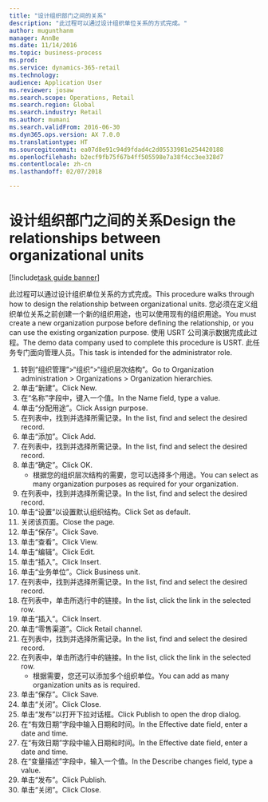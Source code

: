 ```yaml
--- 
title: "设计组织部门之间的关系"
description: "此过程可以通过设计组织单位关系的方式完成。"
author: mugunthanm
manager: AnnBe
ms.date: 11/14/2016
ms.topic: business-process
ms.prod: 
ms.service: dynamics-365-retail
ms.technology: 
audience: Application User
ms.reviewer: josaw
ms.search.scope: Operations, Retail
ms.search.region: Global
ms.search.industry: Retail
ms.author: mumani
ms.search.validFrom: 2016-06-30
ms.dyn365.ops.version: AX 7.0.0
ms.translationtype: HT
ms.sourcegitcommit: ea07d8e91c94d9fdad4c2d05533981e254420188
ms.openlocfilehash: b2ecf9fb75f67b4ff505598e7a38f4cc3ee328d7
ms.contentlocale: zh-cn
ms.lasthandoff: 02/07/2018

---
```

# <a name="design-the-relationships-between-organizational-units"></a><span data-ttu-id="62ff2-103">设计组织部门之间的关系</span><span class="sxs-lookup"><span data-stu-id="62ff2-103">Design the relationships between organizational units</span></span>

[!include[task guide banner](../includes/task-guide-banner.md)]

<span data-ttu-id="62ff2-104">此过程可以通过设计组织单位关系的方式完成。</span><span class="sxs-lookup"><span data-stu-id="62ff2-104">This procedure walks through how to design the relationship between organizational units.</span></span> <span data-ttu-id="62ff2-105">您必须在定义组织单位关系之前创建一个新的组织用途，也可以使用现有的组织用途。</span><span class="sxs-lookup"><span data-stu-id="62ff2-105">You must create a new organization purpose before defining the relationship, or you can use the existing organization purpose.</span></span> <span data-ttu-id="62ff2-106">使用 USRT 公司演示数据完成此过程。</span><span class="sxs-lookup"><span data-stu-id="62ff2-106">The demo data company used to complete this procedure is USRT.</span></span> <span data-ttu-id="62ff2-107">此任务专门面向管理人员。</span><span class="sxs-lookup"><span data-stu-id="62ff2-107">This task is intended for the administrator role.</span></span>

1. <span data-ttu-id="62ff2-108">转到“组织管理”>“组织”>“组织层次结构”。</span><span class="sxs-lookup"><span data-stu-id="62ff2-108">Go to Organization administration > Organizations > Organization hierarchies.</span></span>
2. <span data-ttu-id="62ff2-109">单击“新建”。</span><span class="sxs-lookup"><span data-stu-id="62ff2-109">Click New.</span></span>
3. <span data-ttu-id="62ff2-110">在“名称”字段中，键入一个值。</span><span class="sxs-lookup"><span data-stu-id="62ff2-110">In the Name field, type a value.</span></span>
4. <span data-ttu-id="62ff2-111">单击“分配用途”。</span><span class="sxs-lookup"><span data-stu-id="62ff2-111">Click Assign purpose.</span></span>
5. <span data-ttu-id="62ff2-112">在列表中，找到并选择所需记录。</span><span class="sxs-lookup"><span data-stu-id="62ff2-112">In the list, find and select the desired record.</span></span>
6. <span data-ttu-id="62ff2-113">单击“添加”。</span><span class="sxs-lookup"><span data-stu-id="62ff2-113">Click Add.</span></span>
7. <span data-ttu-id="62ff2-114">在列表中，找到并选择所需记录。</span><span class="sxs-lookup"><span data-stu-id="62ff2-114">In the list, find and select the desired record.</span></span>
8. <span data-ttu-id="62ff2-115">单击“确定”。</span><span class="sxs-lookup"><span data-stu-id="62ff2-115">Click OK.</span></span>
    * <span data-ttu-id="62ff2-116">根据您的组织层次结构的需要，您可以选择多个用途。</span><span class="sxs-lookup"><span data-stu-id="62ff2-116">You can select as many organization purposes as required for your organization.</span></span>  
9. <span data-ttu-id="62ff2-117">在列表中，找到并选择所需记录。</span><span class="sxs-lookup"><span data-stu-id="62ff2-117">In the list, find and select the desired record.</span></span>
10. <span data-ttu-id="62ff2-118">单击“设置”以设置默认组织结构。</span><span class="sxs-lookup"><span data-stu-id="62ff2-118">Click Set as default.</span></span>
11. <span data-ttu-id="62ff2-119">关闭该页面。</span><span class="sxs-lookup"><span data-stu-id="62ff2-119">Close the page.</span></span>
12. <span data-ttu-id="62ff2-120">单击“保存”。</span><span class="sxs-lookup"><span data-stu-id="62ff2-120">Click Save.</span></span>
13. <span data-ttu-id="62ff2-121">单击“查看”。</span><span class="sxs-lookup"><span data-stu-id="62ff2-121">Click View.</span></span>
14. <span data-ttu-id="62ff2-122">单击“编辑”。</span><span class="sxs-lookup"><span data-stu-id="62ff2-122">Click Edit.</span></span>
15. <span data-ttu-id="62ff2-123">单击“插入”。</span><span class="sxs-lookup"><span data-stu-id="62ff2-123">Click Insert.</span></span>
16. <span data-ttu-id="62ff2-124">单击“业务单位”。</span><span class="sxs-lookup"><span data-stu-id="62ff2-124">Click Business unit.</span></span>
17. <span data-ttu-id="62ff2-125">在列表中，找到并选择所需记录。</span><span class="sxs-lookup"><span data-stu-id="62ff2-125">In the list, find and select the desired record.</span></span>
18. <span data-ttu-id="62ff2-126">在列表中，单击所选行中的链接。</span><span class="sxs-lookup"><span data-stu-id="62ff2-126">In the list, click the link in the selected row.</span></span>
19. <span data-ttu-id="62ff2-127">单击“插入”。</span><span class="sxs-lookup"><span data-stu-id="62ff2-127">Click Insert.</span></span>
20. <span data-ttu-id="62ff2-128">单击“零售渠道”。</span><span class="sxs-lookup"><span data-stu-id="62ff2-128">Click Retail channel.</span></span>
21. <span data-ttu-id="62ff2-129">在列表中，找到并选择所需记录。</span><span class="sxs-lookup"><span data-stu-id="62ff2-129">In the list, find and select the desired record.</span></span>
22. <span data-ttu-id="62ff2-130">在列表中，单击所选行中的链接。</span><span class="sxs-lookup"><span data-stu-id="62ff2-130">In the list, click the link in the selected row.</span></span>
    * <span data-ttu-id="62ff2-131">根据需要，您还可以添加多个组织单位。</span><span class="sxs-lookup"><span data-stu-id="62ff2-131">You can add as many organization units as is required.</span></span>  
23. <span data-ttu-id="62ff2-132">单击“保存”。</span><span class="sxs-lookup"><span data-stu-id="62ff2-132">Click Save.</span></span>
24. <span data-ttu-id="62ff2-133">单击“关闭”。</span><span class="sxs-lookup"><span data-stu-id="62ff2-133">Click Close.</span></span>
25. <span data-ttu-id="62ff2-134">单击“发布”以打开下拉对话框。</span><span class="sxs-lookup"><span data-stu-id="62ff2-134">Click Publish to open the drop dialog.</span></span>
26. <span data-ttu-id="62ff2-135">在“有效日期”字段中输入日期和时间。</span><span class="sxs-lookup"><span data-stu-id="62ff2-135">In the Effective date field, enter a date and time.</span></span>
27. <span data-ttu-id="62ff2-136">在“有效日期”字段中输入日期和时间。</span><span class="sxs-lookup"><span data-stu-id="62ff2-136">In the Effective date field, enter a date and time.</span></span>
28. <span data-ttu-id="62ff2-137">在“变量描述”字段中，输入一个值。</span><span class="sxs-lookup"><span data-stu-id="62ff2-137">In the Describe changes field, type a value.</span></span>
29. <span data-ttu-id="62ff2-138">单击“发布”。</span><span class="sxs-lookup"><span data-stu-id="62ff2-138">Click Publish.</span></span>
30. <span data-ttu-id="62ff2-139">单击“关闭”。</span><span class="sxs-lookup"><span data-stu-id="62ff2-139">Click Close.</span></span>


